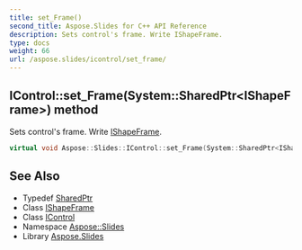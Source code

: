 ```yaml
---
title: set_Frame()
second_title: Aspose.Slides for C++ API Reference
description: Sets control's frame. Write IShapeFrame.
type: docs
weight: 66
url: /aspose.slides/icontrol/set_frame/
---
```

## IControl::set_Frame(System::SharedPtr\<IShapeFrame\>) method


Sets control's frame. Write [IShapeFrame](../../ishapeframe/).

```cpp
virtual void Aspose::Slides::IControl::set_Frame(System::SharedPtr<IShapeFrame> value)=0
```

## See Also

* Typedef [SharedPtr](../../../system/sharedptr/)
* Class [IShapeFrame](../../ishapeframe/)
* Class [IControl](../)
* Namespace [Aspose::Slides](../../)
* Library [Aspose.Slides](../../../)